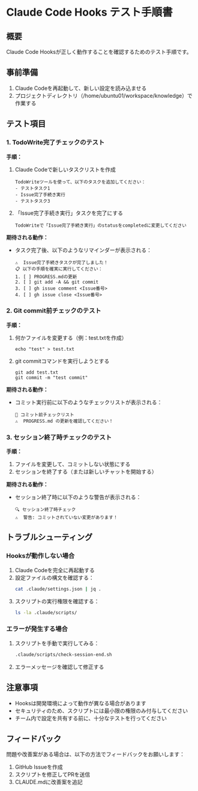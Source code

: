 # Claude Code Hooks テスト手順書

## 概要
Claude Code Hooksが正しく動作することを確認するためのテスト手順です。

## 事前準備
1. Claude Codeを再起動して、新しい設定を読み込ませる
2. プロジェクトディレクトリ（/home/ubuntu01/workspace/knowledge）で作業する

## テスト項目

### 1. TodoWrite完了チェックのテスト

**手順：**
1. Claude Codeで新しいタスクリストを作成
   ```
   TodoWriteツールを使って、以下のタスクを追加してください：
   - テストタスク1
   - Issue完了手続き実行
   - テストタスク3
   ```

2. 「Issue完了手続き実行」タスクを完了にする
   ```
   TodoWriteで「Issue完了手続き実行」のstatusをcompletedに変更してください
   ```

**期待される動作：**
- タスク完了後、以下のようなリマインダーが表示される：
  ```
  ⚠️  Issue完了手続きタスクが完了しました！
  📋 以下の手順を確実に実行してください：
  1. [ ] PROGRESS.mdの更新
  2. [ ] git add -A && git commit
  3. [ ] gh issue comment <Issue番号>
  4. [ ] gh issue close <Issue番号>
  ```

### 2. Git commit前チェックのテスト

**手順：**
1. 何かファイルを変更する（例：test.txtを作成）
   ```
   echo "test" > test.txt
   ```

2. git commitコマンドを実行しようとする
   ```
   git add test.txt
   git commit -m "test commit"
   ```

**期待される動作：**
- コミット実行前に以下のようなチェックリストが表示される：
  ```
  📝 コミット前チェックリスト
  ⚠️  PROGRESS.md の更新を確認してください！
  ```

### 3. セッション終了時チェックのテスト

**手順：**
1. ファイルを変更して、コミットしない状態にする
2. セッションを終了する（または新しいチャットを開始する）

**期待される動作：**
- セッション終了時に以下のような警告が表示される：
  ```
  🔍 セッション終了時チェック
  ⚠️  警告: コミットされていない変更があります！
  ```

## トラブルシューティング

### Hooksが動作しない場合
1. Claude Codeを完全に再起動する
2. 設定ファイルの構文を確認する：
   ```bash
   cat .claude/settings.json | jq .
   ```
3. スクリプトの実行権限を確認する：
   ```bash
   ls -la .claude/scripts/
   ```

### エラーが発生する場合
1. スクリプトを手動で実行してみる：
   ```bash
   .claude/scripts/check-session-end.sh
   ```
2. エラーメッセージを確認して修正する

## 注意事項
- Hooksは開発環境によって動作が異なる場合があります
- セキュリティのため、スクリプトには最小限の権限のみ付与してください
- チーム内で設定を共有する前に、十分なテストを行ってください

## フィードバック
問題や改善案がある場合は、以下の方法でフィードバックをお願いします：
1. GitHub Issueを作成
2. スクリプトを修正してPRを送信
3. CLAUDE.mdに改善案を追記